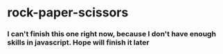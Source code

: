 # rock-paper-scissors
<h3>I can't finish this one right now, because I don't have enough skills in javascript. Hope will finish it later</h3>

